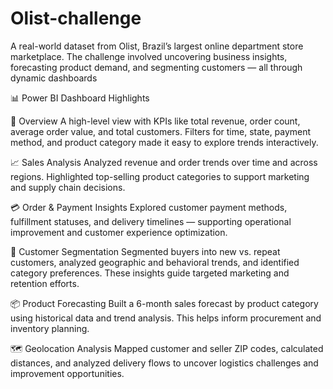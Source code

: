 ﻿# Olist-challenge
A real-world dataset from Olist, Brazil’s largest online department store marketplace. The challenge involved uncovering business insights, forecasting product demand, and segmenting customers — all through dynamic dashboards

📊 Power BI Dashboard Highlights

📌 Overview
A high-level view with KPIs like total revenue, order count, average order value, and total customers. Filters for time, state, payment method, and product category made it easy to explore trends interactively.

📈 Sales Analysis
Analyzed revenue and order trends over time and across regions. Highlighted top-selling product categories to support marketing and supply chain decisions.

💳 Order & Payment Insights
Explored customer payment methods, fulfillment statuses, and delivery timelines — supporting operational improvement and customer experience optimization.

👥 Customer Segmentation
Segmented buyers into new vs. repeat customers, analyzed geographic and behavioral trends, and identified category preferences. These insights guide targeted marketing and retention efforts.

📦 Product Forecasting
Built a 6-month sales forecast by product category using historical data and trend analysis. This helps inform procurement and inventory planning.

🗺️ Geolocation Analysis
Mapped customer and seller ZIP codes, calculated distances, and analyzed delivery flows to uncover logistics challenges and improvement opportunities.
